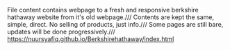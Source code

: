 File content contains webpage to a fresh and responsive berkshire hathaway website from it's old webpage.///
Contents are kept the same, simple, direct. No selling of products, just info.///
Some pages are still bare, updates will be done progressively.///
https://nuursyafiq.github.io/Berkshirehathaway/index.html
